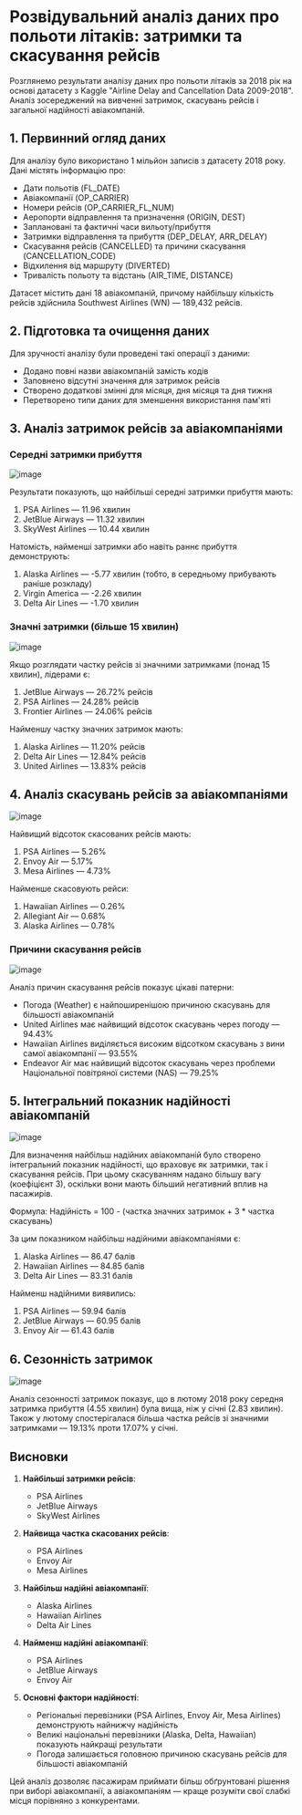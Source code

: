 # Розвідувальний аналіз даних про польоти літаків: затримки та скасування рейсів

Розглянемо результати аналізу даних про польоти літаків за 2018 рік на основі датасету з Kaggle "Airline Delay and Cancellation Data 2009-2018". Аналіз зосереджений на вивченні затримок, скасувань рейсів і загальної надійності авіакомпаній.

## 1. Первинний огляд даних

Для аналізу було використано 1 мільйон записів з датасету 2018 року. Дані містять інформацію про:
- Дати польотів (FL_DATE)
- Авіакомпанії (OP_CARRIER)
- Номери рейсів (OP_CARRIER_FL_NUM)
- Аеропорти відправлення та призначення (ORIGIN, DEST)
- Заплановані та фактичні часи вильоту/прибуття
- Затримки відправлення та прибуття (DEP_DELAY, ARR_DELAY)
- Скасування рейсів (CANCELLED) та причини скасування (CANCELLATION_CODE)
- Відхилення від маршруту (DIVERTED)
- Тривалість польоту та відстань (AIR_TIME, DISTANCE)

Датасет містить дані 18 авіакомпаній, причому найбільшу кількість рейсів здійснила Southwest Airlines (WN) — 189,432 рейсів.

## 2. Підготовка та очищення даних

Для зручності аналізу були проведені такі операції з даними:
- Додано повні назви авіакомпаній замість кодів
- Заповнено відсутні значення для затримок рейсів
- Створено додаткові змінні для місяця, дня місяця та дня тижня
- Перетворено типи даних для зменшення використання пам'яті

## 3. Аналіз затримок рейсів за авіакомпаніями

### Середні затримки прибуття

![image](https://github.com/user-attachments/assets/02cab624-c8c0-463c-b1e5-44bb9e5eaec5)


Результати показують, що найбільші середні затримки прибуття мають:
1. PSA Airlines — 11.96 хвилин
2. JetBlue Airways — 11.32 хвилин
3. SkyWest Airlines — 10.44 хвилин

Натомість, найменші затримки або навіть раннє прибуття демонструють:
1. Alaska Airlines — -5.77 хвилин (тобто, в середньому прибувають раніше розкладу)
2. Virgin America — -2.26 хвилин
3. Delta Air Lines — -1.70 хвилин

### Значні затримки (більше 15 хвилин)

![image](https://github.com/user-attachments/assets/3c3ae054-e93f-4912-a14b-8c85cc22cb61)


Якщо розглядати частку рейсів зі значними затримками (понад 15 хвилин), лідерами є:
1. JetBlue Airways — 26.72% рейсів
2. PSA Airlines — 24.28% рейсів
3. Frontier Airlines — 24.06% рейсів

Найменшу частку значних затримок мають:
1. Alaska Airlines — 11.20% рейсів
2. Delta Air Lines — 12.84% рейсів
3. United Airlines — 13.83% рейсів

## 4. Аналіз скасувань рейсів за авіакомпаніями

![image](https://github.com/user-attachments/assets/0d7df3e9-ea7c-4239-8d49-b2d1d5376b4e)


Найвищий відсоток скасованих рейсів мають:
1. PSA Airlines — 5.26%
2. Envoy Air — 5.17%
3. Mesa Airlines — 4.73%

Найменше скасовують рейси:
1. Hawaiian Airlines — 0.26%
2. Allegiant Air — 0.68%
3. Alaska Airlines — 0.78%

### Причини скасування рейсів

![image](https://github.com/user-attachments/assets/0fa82739-e5c0-4f10-9a74-c20dc815a72f)


Аналіз причин скасування рейсів показує цікаві патерни:
- Погода (Weather) є найпоширенішою причиною скасувань для більшості авіакомпаній
- United Airlines має найвищий відсоток скасувань через погоду — 94.43%
- Hawaiian Airlines виділяється високим відсотком скасувань з вини самої авіакомпанії — 93.55%
- Endeavor Air має найвищий відсоток скасувань через проблеми Національної повітряної системи (NAS) — 79.25%

## 5. Інтегральний показник надійності авіакомпаній

![image](https://github.com/user-attachments/assets/aff7baee-3fcd-4afe-80ad-a0107ad9667e)


Для визначення найбільш надійних авіакомпаній було створено інтегральний показник надійності, що враховує як затримки, так і скасування рейсів. При цьому скасуванням надано більшу вагу (коефіцієнт 3), оскільки вони мають більший негативний вплив на пасажирів.

Формула: Надійність = 100 - (частка значних затримок + 3 * частка скасувань)

За цим показником найбільш надійними авіакомпаніями є:
1. Alaska Airlines — 86.47 балів
2. Hawaiian Airlines — 84.85 балів
3. Delta Air Lines — 83.31 балів

Найменш надійними виявились:
1. PSA Airlines — 59.94 балів
2. JetBlue Airways — 60.95 балів
3. Envoy Air — 61.43 балів

## 6. Сезонність затримок

![image](https://github.com/user-attachments/assets/9becf0f3-1d40-44b0-8afb-2e69928ff893)


Аналіз сезонності затримок показує, що в лютому 2018 року середня затримка прибуття (4.55 хвилин) була вища, ніж у січні (2.83 хвилин). Також у лютому спостерігалася більша частка рейсів зі значними затримками — 19.13% проти 17.07% у січні.

## Висновки

1. **Найбільші затримки рейсів**:
   - PSA Airlines
   - JetBlue Airways
   - SkyWest Airlines

2. **Найвища частка скасованих рейсів**:
   - PSA Airlines
   - Envoy Air
   - Mesa Airlines

3. **Найбільш надійні авіакомпанії**:
   - Alaska Airlines
   - Hawaiian Airlines
   - Delta Air Lines

4. **Найменш надійні авіакомпанії**:
   - PSA Airlines
   - JetBlue Airways
   - Envoy Air

5. **Основні фактори надійності**:
   - Регіональні перевізники (PSA Airlines, Envoy Air, Mesa Airlines) демонструють найнижчу надійність
   - Великі національні перевізники (Alaska, Delta, Hawaiian) показують найкращі результати
   - Погода залишається головною причиною скасувань рейсів для більшості авіакомпаній

Цей аналіз дозволяє пасажирам приймати більш обґрунтовані рішення при виборі авіакомпанії, а авіакомпаніям — краще розуміти свої слабкі місця порівняно з конкурентами.
